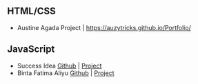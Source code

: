 ## HTML/CSS

* Austine Agada Project | https://auzytricks.github.io/Portfolio/

## JavaScript

* Success Idea [Github](https://github.com/Idealist21/prisma) | [Project](https://idealist21.github.io/prisma/)
* Binta Fatima Aliyu [Github](https://github.com/bintaaliyu/Swimming-zone) | [Project](https://bintaaliyu.github.io/Swimming-zone/)
